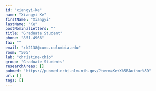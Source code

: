 ```yaml
---
id: "xiangyi-ke"
name: "Xiangyi Ke"
firstName: "Xiangyi"
lastName: "Ke"
postNominalLetters: ""
title: "Graduate Student"
phone: "851-4966"
fax: ""
email: "xk2138@cumc.columbia.edu"
room: "505"
lab: "christine-chio"
group: "Graduate Students"
researchAreas: []
pubmed: "https://pubmed.ncbi.nlm.nih.gov/?term=Ke+X%5BAuthor%5D"
url: []
tags: []
---
```

